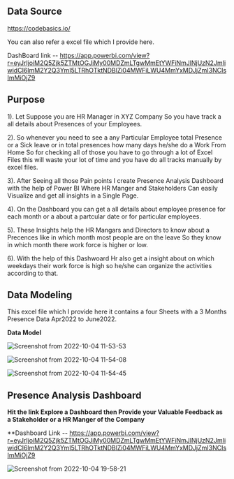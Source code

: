 
## Data Source
https://codebasics.io/

You can also refer a excel file which I provide here.


DashBoard link -- https://app.powerbi.com/view?r=eyJrIjoiM2Q5Zjk5ZTMtOGJiMy00MDZmLTgwMmEtYWFiNmJlNjUzN2JmIiwidCI6ImM2Y2Q3YmI5LTRhOTktNDBlZi04MWFiLWU4MmYxMDJjZmI3NCIsImMiOjZ9


## Purpose

1). Let Suppose you are HR Manager in XYZ Company So you have track a all details about Presences of your Employees.


2). So whenever you need to see a any Particular Employee total Presence or a Sick leave or in total presences how many days he/she do a Work From Home So for checking all of those you have to go through a lot of Excel Files this will waste your lot of time and you have do all tracks manually by excel files.


3). After Seeing all those Pain points I create Presence Analysis Dashboard with the help of Power BI Where HR Manger and Stakeholders Can easily Visualize and get all insights in a Single Page.


4). On the Dashboard you can get a all details about employee presence for each month or a about a partcular date or for particular employees.


5). These Insights help the HR Mangars and Directors to know about a Precences like in which month most people are on the leave So they know in which month there work force is higher or low.


6). With the help of this Dashwoard Hr also get a insight about on which weekdays their work force is high so he/she can organize the activities according to that.
## Data Modeling

This excel file which I provide here it contains a four Sheets with a 3 Months Presence Data Apr2022 to June2022.



**Data Model**

![Screenshot from 2022-10-04 11-53-53](https://user-images.githubusercontent.com/103247130/193854159-a9ab5fb5-25d6-4e9d-a95b-d603779ea53c.png)



![Screenshot from 2022-10-04 11-54-08](https://user-images.githubusercontent.com/103247130/193854341-0c0e1c72-9cbf-47bd-af46-bce4d19e26a1.png)



![Screenshot from 2022-10-04 11-54-45](https://user-images.githubusercontent.com/103247130/193854392-424c4b32-13c7-4f55-9c7a-37013eed4e4e.png)




## Presence Analysis Dashboard



**Hit the link Explore a Dashboard then Provide your Valuable Feedback as a Stakeholder or a HR Manger of the Company**


**Dashboard Link  --  https://app.powerbi.com/view?r=eyJrIjoiM2Q5Zjk5ZTMtOGJiMy00MDZmLTgwMmEtYWFiNmJlNjUzN2JmIiwidCI6ImM2Y2Q3YmI5LTRhOTktNDBlZi04MWFiLWU4MmYxMDJjZmI3NCIsImMiOjZ9


![Screenshot from 2022-10-04 19-58-21](https://user-images.githubusercontent.com/103247130/193853798-272244e4-5612-4598-ac28-0cdd8cebcc3a.png)